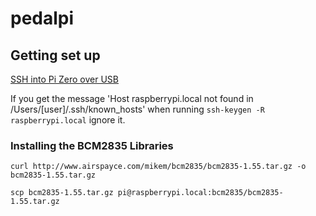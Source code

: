 # pedalpi

## Getting set up

[SSH into Pi Zero over USB](https://desertbot.io/blog/ssh-into-pi-zero-over-usb)

If you get the message 'Host raspberrypi.local not found in /Users/[user]/.ssh/known_hosts' when running 
`ssh-keygen -R raspberrypi.local` ignore it.

### Installing the BCM2835 Libraries

`curl http://www.airspayce.com/mikem/bcm2835/bcm2835-1.55.tar.gz -o bcm2835-1.55.tar.gz`

`scp bcm2835-1.55.tar.gz pi@raspberrypi.local:bcm2835/bcm2835-1.55.tar.gz`
